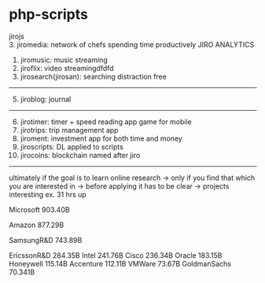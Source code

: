 # php-scripts

jirojs <br>
3. jiromedia: network of chefs spending time productively
JIRO ANALYTICS
1. jiromusic: music streaming
2. jiroflix: video streamingdfdfd
4. jirosearch(jirosan): searching distraction free
---
5. jiroblog: journal
---
6. jirotimer: timer + speed reading app game for mobile
7. jirotrips: trip management app
8. jiroment: investment app for both time and money
9. jiroscripts: DL applied to scripts
10. jirocoins: blockchain named after jiro


---

ultimately if the goal is to learn online
research -> only if you find that which you are interested in -> before applying it has to be clear -> projects interesting ex. 31 hrs up

Microsoft 903.40B

Amazon 877.29B

SamsungR&D 743.89B


EricssonR&D 284.35B
Intel 241.76B
Cisco 236.34B
Oracle 183.15B
Honeywell 115.14B
Accenture 112.11B
VMWare 	73.67B
GoldmanSachs 70.341B
